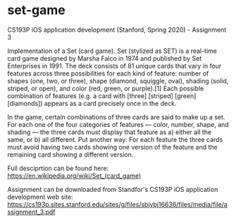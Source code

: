 # set-game
CS193P iOS application development (Stanford, Spring 2020) - Assignment 3

Implementation of a Set (card game).
Set (stylized as SET) is a real-time card game designed by Marsha Falco in 1974 and published by Set Enterprises in 1991. The deck consists of 81 unique cards that vary in four features across three possibilities for each kind of feature: number of shapes (one, two, or three), shape (diamond, squiggle, oval), shading (solid, striped, or open), and color (red, green, or purple).[1] Each possible combination of features (e.g. a card with [three] [striped] [green] [diamonds]) appears as a card precisely once in the deck.

In the game, certain combinations of three cards are said to make up a set. For each one of the four categories of features — color, number, shape, and shading — the three cards must display that feature as a) either all the same, or b) all different. Put another way: For each feature the three cards must avoid having two cards showing one version of the feature and the remaining card showing a different version.

Full desciprtion can be found here:
https://en.wikipedia.org/wiki/Set_(card_game)

Assignment can be downloaded from Standfor's CS193P iOS application development web site:  https://cs193p.sites.stanford.edu/sites/g/files/sbiybj16636/files/media/file/assignment_3.pdf
